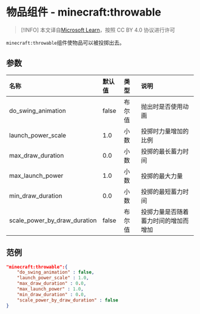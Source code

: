 # 物品组件 - minecraft:throwable
> [!INFO]
> 本文译自[Microsoft Learn](https://learn.microsoft.com/en-us/minecraft/creator/)，按照 CC BY 4.0 协议进行许可

    
`minecraft:throwable`组件使物品可以被投掷出去。

## 参数

| 名称 | 默认值 | 类型 | 说明  |
|:----------|:----------|:----------|:----------|
| do_swing_animation | false | 布尔值 | 抛出时是否使用动画 |
| launch_power_scale | 1.0 | 小数 | 投掷时力量增加的比例 |
| max_draw_duration | 0.0 | 小数 | 投掷的最长蓄力时间 |
| max_launch_power | 1.0 | 小数 | 投掷的最大力量 |
| min_draw_duration | 0.0 | 小数 | 投掷的最短蓄力时间 |
| scale_power_by_draw_duration | false | 布尔值 | 投掷力量是否随着蓄力时间的增加而增加 |

## 范例
```json
"minecraft:throwable":{
    "do_swing_animation" : false,
    "launch_power_scale" : 1.0,
    "max_draw_duration" : 0.0,
    "max_launch_power" : 1.0,
    "min_draw_duration" : 0.0,
    "scale_power_by_draw_duration" : false
}
```
